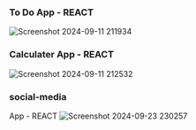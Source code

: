 ### To Do App - REACT
![Screenshot 2024-09-11 211934](https://github.com/user-attachments/assets/2f209436-5021-4519-801d-15d7c55ed081)

### Calculater App - REACT
![Screenshot 2024-09-11 212532](https://github.com/user-attachments/assets/6e5b1349-9e4f-48e6-a81f-bd3a2268c45c)

### social-media
 App - REACT
![Screenshot 2024-09-23 230257](https://github.com/user-attachments/assets/2658d6be-7bc2-4070-94c1-1478f6847c5b)

